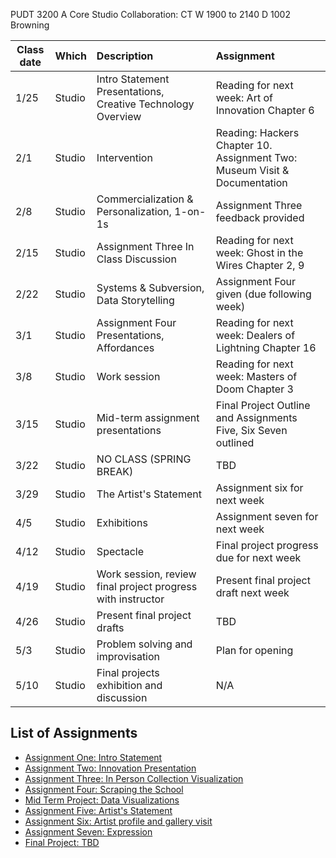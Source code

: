 PUDT	3200	A	Core Studio Collaboration: CT	W	1900 to 2140	D	1002	Browning


| Class date | Which | Description | Assignment |
|----------|:----|:--------|:----|
| 1/25 | Studio | Intro Statement Presentations, Creative Technology Overview 					| Reading for next week: Art of Innovation Chapter 6 |
| 2/1  | Studio | Intervention			  														| Reading: Hackers Chapter 10. Assignment Two: Museum Visit & Documentation |
| 2/8  | Studio | Commercialization & Personalization, 1-on-1s									| Assignment Three feedback provided |
| 2/15 | Studio | Assignment Three In Class Discussion											| Reading for next week: Ghost in the Wires Chapter 2, 9 |
| 2/22 | Studio | Systems & Subversion, Data Storytelling										| Assignment Four given (due following week) |
| 3/1  | Studio | Assignment Four Presentations, Affordances									| Reading for next week: Dealers of Lightning Chapter 16|
| 3/8  | Studio | Work session																	| Reading for next week: Masters of Doom Chapter 3 |
| 3/15 | Studio | Mid-term assignment presentations												| Final Project Outline and Assignments Five, Six Seven outlined |
| 3/22 | Studio | NO CLASS (SPRING BREAK)														| TBD |
| 3/29 | Studio | The Artist's Statement														| Assignment six for next week |
| 4/5  | Studio | Exhibitions																	| Assignment seven for next week |
| 4/12 | Studio | Spectacle																		| Final project progress due for next week |
| 4/19 | Studio | Work session, review final project progress with instructor					| Present final project draft next week |
| 4/26 | Studio | Present final project drafts													| TBD |
| 5/3  | Studio | Problem solving and improvisation												| Plan for opening |
| 5/10 | Studio | Final projects exhibition and discussion										| N/A |

## List of Assignments

- [Assignment One: Intro Statement](assignment1.md)
- [Assignment Two: Innovation Presentation](assignment2.md)
- [Assignment Three: In Person Collection Visualization](assignment3.md)
- [Assignment Four: Scraping the School](assignment4.md)
- [Mid Term Project: Data Visualizations](midtermproject.md)
- [Assignment Five: Artist's Statement](assignment6.md)
- [Assignment Six: Artist profile and gallery visit](assignment6.md)
- [Assignment Seven: Expression](assignment7.md)
- [Final Project: TBD](finalproject.md)